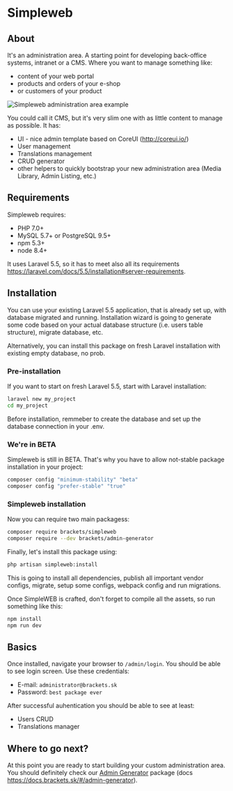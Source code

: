 # Simpleweb #

## About ##

It's an administration area. A starting point for developing back-office systems, intranet or a CMS. Where you want to manage something like:
- content of your web portal
- products and orders of your e-shop
- or customers of your product

![Simpleweb administration area example](https://docs.brackets.sk/assets/movies-crud-1.png "Simpleweb administration area example")

You could call it CMS, but it's very slim one with as little content to manage as possible. It has:
- UI - nice admin template based on CoreUI (http://coreui.io/)
- User management
- Translations management
- CRUD generator
- other helpers to quickly bootstrap your new administration area (Media Library, Admin Listing, etc.)

## Requirements ##

Simpleweb requires:
- PHP 7.0+
- MySQL 5.7+ or PostgreSQL 9.5+
- npm 5.3+
- node 8.4+

It uses Laravel 5.5, so it has to meet also all its requirements https://laravel.com/docs/5.5/installation#server-requirements.

## Installation ##

You can use your existing Laravel 5.5 application, that is already set up, with database migrated and running. Installation wizard is going to generate some code based on your actual database structure (i.e. users table structure), migrate database, etc.

Alternatively, you can install this package on fresh Laravel installation with existing empty database, no prob.

### Pre-installation ###

If you want to start on fresh Laravel 5.5, start with Laravel installation:
```bash
laravel new my_project
cd my_project
```

Before installation, remmeber to create the database and set up the database connection in your .env.

### We're in BETA ###

Simpleweb is still in BETA. That's why you have to allow not-stable package installation in your project:
```bash
composer config "minimum-stability" "beta"
composer config "prefer-stable" "true"
```

### Simpleweb installation ###

Now you can require two main packagess:

```bash
composer require brackets/simpleweb
composer require --dev brackets/admin-generator
```

Finally, let's install this package using:
```bash
php artisan simpleweb:install
```

This is going to install all dependencies, publish all important vendor configs, migrate, setup some configs, webpack config and run migrations.

Once SimpleWEB is crafted, don't forget to compile all the assets, so run something like this:
```bash
npm install
npm run dev
```

## Basics ##

Once installed, navigate your browser to `/admin/login`. You should be able to see login screen. Use these credentials:
- E-mail: `administrator@brackets.sk`
- Password: `best package ever`

After successful auhentication you should be able to see at least:
- Users CRUD
- Translations manager

## Where to go next? ##

At this point you are ready to start building your custom administration area. You should definitely check our [Admin Generator](https://github.com/BRACKETS-by-TRIAD/admin-generator) package (docs https://docs.brackets.sk/#/admin-generator).
